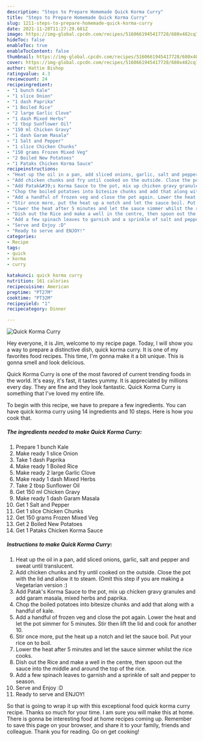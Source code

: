 ```yaml
---
description: "Steps to Prepare Homemade Quick Korma Curry"
title: "Steps to Prepare Homemade Quick Korma Curry"
slug: 1211-steps-to-prepare-homemade-quick-korma-curry
date: 2021-11-28T11:27:29.601Z
image: https://img-global.cpcdn.com/recipes/5160661945417728/680x482cq70/quick-korma-curry-recipe-main-photo.jpg
hideToc: false
enableToc: true
enableTocContent: false
thumbnail: https://img-global.cpcdn.com/recipes/5160661945417728/680x482cq70/quick-korma-curry-recipe-main-photo.jpg
cover: https://img-global.cpcdn.com/recipes/5160661945417728/680x482cq70/quick-korma-curry-recipe-main-photo.jpg
author: Hattie Bishop
ratingvalue: 4.3
reviewcount: 24
recipeingredient:
- "1 bunch Kale"
- "1 slice Onion"
- "1 dash Paprika"
- "1 Boiled Rice"
- "2 large Garlic Clove"
- "1 dash Mixed Herbs"
- "2 tbsp Sunflower Oil"
- "150 ml Chicken Gravy"
- "1 dash Garam Masala"
- "1 Salt and Pepper"
- "1 slice Chicken Chunks"
- "150 grams Frozen Mixed Veg"
- "2 Boiled New Potatoes"
- "1 Pataks Chicken Korma Sauce"
recipeinstructions:
- "Heat up the oil in a pan, add sliced onions, garlic, salt and pepper and sweat until translucent."
- "Add chicken chunks and fry until cooked on the outside. Close the pot with the lid and allow it to steam. (Omit this step if you are making a Vegetarian version :)"
- "Add Patak&#39;s Korma Sauce to the pot, mix up chicken gravy granules and add garam masala, mixed herbs and paprika."
- "Chop the boiled potatoes into bitesize chunks and add that along with a handful of kale."
- "Add a handful of frozen veg and close the pot again. Lower the heat and let the pot simmer for 5 minutes. Stir then lift the lid and cook for another 10."
- "Stir once more, put the heat up a notch and let the sauce boil. Put your rice on to boil."
- "Lower the heat after 5 minutes and let the sauce simmer whilst the rice cooks."
- "Dish out the Rice and make a well in the centre, then spoon out the sauce into the middle and around the top of the rice."
- "Add a few spinach leaves to garnish and a sprinkle of salt and pepper to season."
- "Serve and Enjoy :D"
- "Ready to serve and ENJOY!"
categories:
- Recipe
tags:
- quick
- korma
- curry

katakunci: quick korma curry 
nutrition: 161 calories
recipecuisine: American
preptime: "PT27M"
cooktime: "PT32M"
recipeyield: "1"
recipecategory: Dinner

---
```



![Quick Korma Curry](https://img-global.cpcdn.com/recipes/5160661945417728/680x482cq70/quick-korma-curry-recipe-main-photo.jpg)

Hey everyone, it is Jim, welcome to my recipe page. Today, I will show you a way to prepare a distinctive dish, quick korma curry. It is one of my favorites food recipes. This time, I'm gonna make it a bit unique. This is gonna smell and look delicious.

Quick Korma Curry is one of the most favored of current trending foods in the world. It's easy, it's fast, it tastes yummy. It is appreciated by millions every day. They are fine and they look fantastic. Quick Korma Curry is something that I've loved my entire life.




To begin with this recipe, we have to prepare a few ingredients. You can have quick korma curry using 14 ingredients and 10 steps. Here is how you cook that.

<!--inarticleads1-->

##### The ingredients needed to make Quick Korma Curry:

1. Prepare 1 bunch Kale
1. Make ready 1 slice Onion
1. Take 1 dash Paprika
1. Make ready 1 Boiled Rice
1. Make ready 2 large Garlic Clove
1. Make ready 1 dash Mixed Herbs
1. Take 2 tbsp Sunflower Oil
1. Get 150 ml Chicken Gravy
1. Make ready 1 dash Garam Masala
1. Get 1 Salt and Pepper
1. Get 1 slice Chicken Chunks
1. Get 150 grams Frozen Mixed Veg
1. Get 2 Boiled New Potatoes
1. Get 1 Pataks Chicken Korma Sauce




<!--inarticleads2-->

##### Instructions to make Quick Korma Curry:

1. Heat up the oil in a pan, add sliced onions, garlic, salt and pepper and sweat until translucent.
1. Add chicken chunks and fry until cooked on the outside. Close the pot with the lid and allow it to steam. (Omit this step if you are making a Vegetarian version :)
1. Add Patak&#39;s Korma Sauce to the pot, mix up chicken gravy granules and add garam masala, mixed herbs and paprika.
1. Chop the boiled potatoes into bitesize chunks and add that along with a handful of kale.
1. Add a handful of frozen veg and close the pot again. Lower the heat and let the pot simmer for 5 minutes. Stir then lift the lid and cook for another 10.
1. Stir once more, put the heat up a notch and let the sauce boil. Put your rice on to boil.
1. Lower the heat after 5 minutes and let the sauce simmer whilst the rice cooks.
1. Dish out the Rice and make a well in the centre, then spoon out the sauce into the middle and around the top of the rice.
1. Add a few spinach leaves to garnish and a sprinkle of salt and pepper to season.
1. Serve and Enjoy :D
1. Ready to serve and ENJOY!



So that is going to wrap it up with this exceptional food quick korma curry recipe. Thanks so much for your time. I am sure you will make this at home. There is gonna be interesting food at home recipes coming up. Remember to save this page on your browser, and share it to your family, friends and colleague. Thank you for reading. Go on get cooking!
